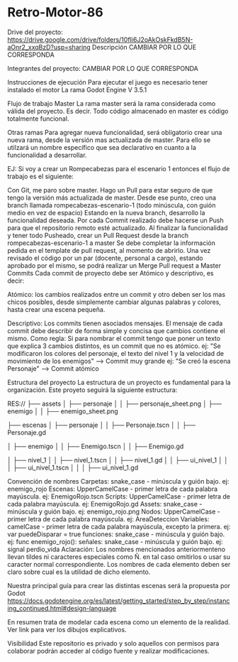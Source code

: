 # Retro-Motor-86
Drive del proyecto: https://drive.google.com/drive/folders/10fIi6J2oAkOskFkdB5N-aOnr2_xxqBzD?usp=sharing 
Descripción CAMBIAR POR LO QUE CORRESPONDA

Integrantes del proyecto: CAMBIAR POR LO QUE CORRESPONDA

Instrucciones de ejecución Para ejecutar el juego es necesario tener instalado el motor La rama Godot Engine V 3.5.1

Flujo de trabajo Master La rama master será la rama considerada como válida del proyecto. Es decir. Todo código almacenado en master es código totalmente funcional.

Otras ramas Para agregar nueva funcionalidad, será obligatorio crear una nueva rama, desde la versión mas actualizada de master. Para ello se utilzará un nombre específico que sea declarativo en cuanto a la funcionalidad a desarrollar.

EJ: Si voy a crear un Rompecabezas para el escenario 1 entonces el flujo de trabajo es el siguiente:

Con Git, me paro sobre master. Hago un Pull para estar seguro de que tengo la versión más actualizada de master. Desde ese punto, creo una branch llamada rompecabezas-escenario-1 (todo minúscula, con guión medio en vez de espacio) Estando en la nueva branch, desarrollo la funcionalidad deseada. Por cada Commit realizado debe hacerse un Push para que el repositorio remoto esté actualizado. Al finalizar la funcionalidad y tener todo Pusheado, crear un Pull Request desde la branch rompecabezas-escenario-1 a master Se debe completar la información pedida en el template de pull request, al momento de abrirlo. Una vez revisado el código por un par (docente, personal a cargo), estando aprobado por el mismo, se podrá realizar un Merge Pull request a Master Commits Cada commit de proyecto debe ser Atómico y descriptivo, es decir:

Atómico: los cambios realizados entre un commit y otro deben ser los mas chicos posibles, desde simplemente cambiar algunas palabras y colores, hasta crear una escena pequeña.

Descriptivo: Los commits tienen asociados mensajes. El mensaje de cada commit debe describir de forma simple y concisa que cambios contiene el mismo. Como regla: Si para nombrar el commit tengo que poner un texto que explica 3 cambios distintos, es un commit que no es atómico. ej: "Se modificaron los colores del personaje, el texto del nivel 1 y la velocidad de movimiento de los enemigos" --> Commit muy grande ej: "Se creó la escena Personaje" --> Commit atómico

Estructura del proyecto La estructura de un proyecto es fundamental para la organización. Este proyeto seguirá la siguiente estructura:

RES:// ├── assets │ ├── personaje │ │ ├── personaje_sheet.png │ ├── enemigo │ │ ├── enemigo_sheet.png

├── escenas │ ├── personaje │ │ ├── Personaje.tscn │ │ ├── Personaje.gd

│ ├── enemigo │ │ ├── Enemigo.tscn │ │ ├── Enemigo.gd

│ ├── nivel_1 │ │ ├── nivel_1.tscn │ │ ├── nivel_1.gd │ │ ├── ui_nivel_1 │ │ │ ├── ui_nivel_1.tscn │ │ │ ├── ui_nivel_1.gd

Convención de nombres Carpetas: snake_case - minúscula y guión bajo. ej: enemigo_rojo Escenas: UpperCamelCase - primer letra de cada palabra mayúscula. ej: EnemigoRojo.tscn Scripts: UpperCamelCase - primer letra de cada palabra mayúscula. ej: EnemigoRojo.gd Assets: snake_case - minúscula y guión bajo. ej: enemigo_rojo.png Nodos: UpperCamelCase - primer letra de cada palabra mayúscula. ej: AreaDeteccion Variables: camelCase - primer letra de cada palabra mayúscula, excepto la primera. ej: var puedeDisparar = true funciones: snake_case - minúscula y guión bajo. ej: func enemigo_rojo(): señales: snake_case - minúscula y guión bajo. ej: signal perdio_vida Aclaración: Los nombres mencionados anteriormenteno llevan tildes ni caracteres especiales como Ñ. en tal caso omitirlos o usar su caracter normal correspondiente. Los nombres de cada elemento deben ser claro sobre cual es la utilidad de dicho elemento.

Nuestra principal guía para crear las distintas escenas será la propuesta por Godot https://docs.godotengine.org/es/latest/getting_started/step_by_step/instancing_continued.html#design-language

En resumen trata de modelar cada escena como un elemento de la realidad. Ver link para ver los dibujos explicativos.

Visibilidad Este repositorio es privado y solo aquellos con permisos para colaborar podrán acceder al código fuente y realizar modificaciones.
